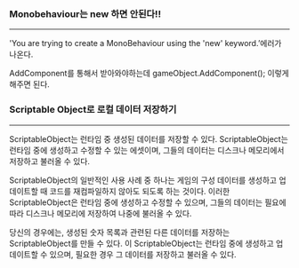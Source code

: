 ### Monobehaviour는 new 하면 안된다!!

---

'You are trying to create a MonoBehaviour using the 'new' keyword.’에러가 나온다.

AddComponent를 통해서 받아와야하는데 gameObject.AddComponent<aaa>(); 이렇게 해주면 된다.

### Scriptable Object로 로컬 데이터 저장하기

---

ScriptableObject는 런타임 중 생성된 데이터를 저장할 수 있다. ScriptableObject는 런타임 중에 생성하고 수정할 수 있는 에셋이며, 그들의 데이터는 디스크나 메모리에서 저장하고 불러올 수 있다.

ScriptableObject의 일반적인 사용 사례 중 하나는 게임의 구성 데이터를 생성하고 업데이트할 때 코드를 재컴파일하지 않아도 되도록 하는 것이다. 이러한 ScriptableObject은 런타임 중에 생성하고 수정할 수 있으며, 그들의 데이터는 필요에 따라 디스크나 메모리에 저장하여 나중에 불러올 수 있다.

당신의 경우에는, 생성된 숫자 목록과 관련된 다른 데이터를 저장하는 ScriptableObject를 만들 수 있다. 이 ScriptableObject는 런타임 중에 생성하고 업데이트할 수 있으며, 필요한 경우 그 데이터를 저장하고 불러올 수 있다.
